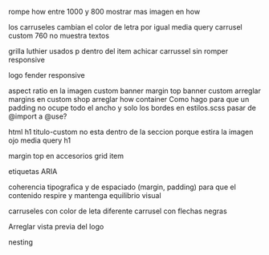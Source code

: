 rompe how entre 1000 y 800
mostrar mas imagen en how

los carruseles cambian el color de letra por igual
media query carrusel custom 760 no muestra textos

grilla luthier usados p dentro del item
achicar carrussel sin romper responsive

logo fender responsive

aspect ratio en la imagen custom banner
margin top banner custom
arreglar margins en custom shop
arreglar how container
Como hago para que un padding no ocupe todo el ancho y solo los bordes
en estilos.scss pasar de @import a @use?

html h1 titulo-custom no esta dentro de la seccion porque estira la imagen ojo media query h1

margin top en accesorios grid item

etiquetas ARIA

coherencia tipografica y de espaciado (margin, padding) para que el contenido respire y mantenga equilibrio visual

carruseles con color de leta diferente
carrusel con flechas negras

Arreglar vista previa del logo

nesting